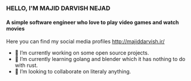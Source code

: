 ### HELLO, I'M MAJID DARVISH NEJAD
#### A simple software engineer who love to play video games and watch movies
Here you can find my social media profiles http://majiddarvish.ir/


- 🔭 I’m currently working on some open source projects.
- 🌱 I’m currently learning golang and blender which it has nothing to do with rust.
- 👯 I’m looking to collaborate on literaly anything.
